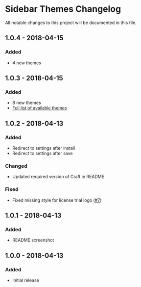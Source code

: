 # Sidebar Themes Changelog

All notable changes to this project will be documented in this file.

## 1.0.4 - 2018-04-15

### Added
- 4 new themes

## 1.0.3 - 2018-04-15

### Added
- 8 new themes
- [Full list of available themes](THEMES.md)

## 1.0.2 - 2018-04-13

### Added
- Redirect to settings after install
- Redirect to settings after save

### Changed
- Updated required version of Craft in README

### Fixed
- Fixed missing style for license trial logo ([#7](https://github.com/lukeyouell/craft-sidebarthemes/issues/7))

## 1.0.1 - 2018-04-13

### Added
- README screenshot

## 1.0.0 - 2018-04-13

### Added
- Initial release
